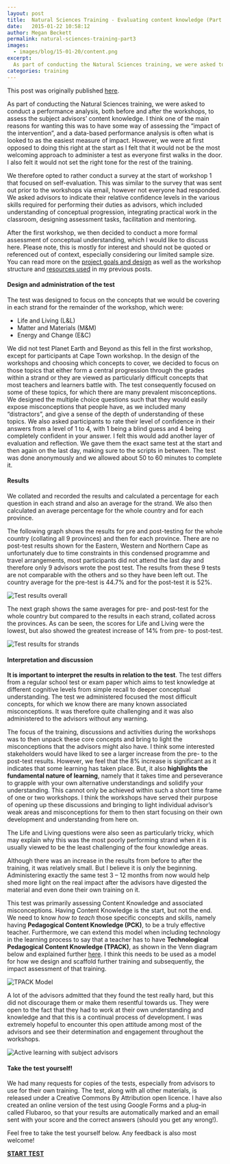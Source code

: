```yaml
---
layout: post
title:  Natural Sciences Training - Evaluating content knowledge (Part 3)
date:   2015-01-22 10:58:12
author: Megan Beckett
permalink: natural-sciences-training-part3
images:
  - images/blog/15-01-20/content.png
excerpt:
  As part of conducting the Natural Sciences training, we were asked to conduct a performance analysis, both before and after the workshops, to assess the subject advisors’ content knowledge. I think one of the main reasons for wanting this was to have some way of assessing the “impact of the intervention”, and a data-based performance analysis is often what is looked to as the easiest measure of impact. However, we were at first opposed to doing this right at the start as I felt that it would not be the most welcoming approach to administer a test as everyone first walks in the door. I also felt it would not set the right tone for the rest of the training.
categories: training
---
```

This post was originally published [here](https://meganbeckett.wordpress.com/2015/01/23/natural-sciences-training-evaluating-content-knowledge-part-3/ "Megan Beckett's blog").

As part of conducting the Natural Sciences training, we were asked to conduct a performance analysis, both before and after the workshops, to assess the subject advisors’ content knowledge. I think one of the main reasons for wanting this was to have some way of assessing the “impact of the intervention”, and a data-based performance analysis is often what is looked to as the easiest measure of impact. However, we were at first opposed to doing this right at the start as I felt that it would not be the most welcoming approach to administer a test as everyone first walks in the door. I also felt it would not set the right tone for the rest of the training.

We therefore opted to rather conduct a survey at the start of workshop 1 that focused on self-evaluation. This was similar to the survey that was sent out prior to the workshops via email, however not everyone had responded. We asked advisors to indicate their relative confidence levels in the various skills required for performing their duties as advisors, which included understanding of conceptual progression, integrating practical work in the classroom, designing assessment tasks, facilitation and mentoring.

After the first workshop, we then decided to conduct a more formal assessment of conceptual understanding, which I would like to discuss here. Please note, this is mostly for interest and should not be quoted or referenced out of context, especially considering our limited sample size.  You can read more on the [project goals and design](https://meganbeckett.wordpress.com/2015/01/20/natural-sciences-training-project-goals-and-design-part-1/) as well as the workshop structure and [resources used](https://meganbeckett.wordpress.com/2015/01/21/natural-sciences-training-workshop-structure-and-resources-part-2/) in my previous posts.


#### Design and administration of the test

The test was designed to focus on the concepts that we would be covering in each strand for the remainder of the workshop, which were:

- Life and Living (L&L)
- Matter and Materials (M&M)
- Energy and Change (E&C)

We did not test Planet Earth and Beyond as this fell in the first workshop, except for participants at Cape Town workshop. In the design of the workshops and choosing which concepts to cover, we decided to focus on those topics that either form a central progression through the grades within a strand or they are viewed as particularly difficult concepts that most teachers and learners battle with. The test consequently focused on some of these topics, for which there are many prevalent misconceptions. We designed the multiple choice questions such that they would easily expose misconceptions that people have, as we included many “distractors”, and give a sense of the depth of understanding of these topics. We also asked participants to rate their level of confidence in their answers from a level of 1 to 4, with 1 being a blind guess and 4 being completely confident in your answer. I felt this would add another layer of evaluation and reflection. We gave them the exact same test at the start and then again on the last day, making sure to the scripts in between. The test was done anonymously and we allowed about 50 to 60 minutes to complete it.

#### Results

We collated and recorded the results and calculated a percentage for each question in each strand and also an average for the strand. We also then calculated an average percentage for the whole country and for each province.

The following graph shows the results for pre and post-testing for the whole country (collating all 9 provinces) and then for each province. There are no post-test results shown for the Eastern, Western and Northern Cape as unfortunately due to time constraints in this condensed programme and travel arrangements, most participants did not attend the last day and therefore only 9 advisors wrote the post test. The results from these 9 tests are not comparable with the others and so they have been left out. The country average for the pre-test is 44.7% and for the post-test it is 52%.

<img src="/images/blog/15-01-20/test_results.png" alt="Test results overall">

The next graph shows the same averages for pre- and post-test for the whole country but compared to the results in each strand, collated across the provinces. As can be seen, the scores for Life and Living were the lowest, but also showed the greatest increase of 14% from pre- to post-test.

<img src="/images/blog/15-01-20/test_results_strands.png" alt="Test results for strands">

#### Interpretation and discussion

**It is important to interpret the results in relation to the test**. The test differs from a regular school test or exam paper which aims to test knowledge at different cognitive levels from simple recall to deeper conceptual understanding. The test we administered focused the most difficult concepts, for which we know there are many known associated misconceptions. It was therefore quite challenging and it was also administered to the advisors without any warning.

The focus of the training, discussions and activities during the workshops was to then unpack these core concepts and bring to light the misconceptions that the advisors might also have. I think some interested stakeholders would have liked to see a larger increase from the pre- to the post-test results. However, we feel that the 8% increase is significant as it indicates that some learning has taken place. But, it also **highlights the fundamental nature of learning**, namely that it takes time and perseverance to grapple with your own alternative understandings and solidify your understanding. This cannot only be achieved within such a short time frame of one or two workshops. I think the workshops have served their purpose of opening up these discussions and bringing to light individual advisor’s weak areas and misconceptions for them to then start focusing on their own development and understanding from here on.

The Life and Living questions were also seen as particularly tricky, which may explain why this was the most poorly performing strand when it is usually viewed to be the least challenging of the four knowledge areas.

Although there was an increase in the results from before to after the training, it was relatively small. But I believe it is only the beginning. Administering exactly the same test 3 – 12 months from now would help shed more light on the real impact after the advisors have digested the material and even done their own training on it.


This test was primarily assessing Content Knowledge and associated misconceptions. Having Content Knowledge is the start, but not the end. We need to know *how to teach* those specific concepts and skills, namely having **Pedagogical Content Knowledge (PCK)**, to be a truly effective teacher. Furthermore, we can extend this model when including technology in the learning process to say that a teacher has to have **Technological Pedagogical Content Knowledge (TPACK)**, as shown in the Venn diagram below and explained further [here](http://www.tpack.org/). I think this needs to be used as a model for how we design and scaffold further training and subsequently, the impact assessment of that training.

<img src="/images/blog/15-01-20/TPACK-new.png" alt="TPACK Model">

A lot of the advisors admitted that they found the test really hard, but this did not discourage them or make them resentful towards us. They were open to the fact that they had to work at their own understanding and knowledge and that this is a continual process of development. I was extremely hopeful to encounter this open attitude among most of the advisors and see their determination and engagement throughout the workshops.

<img src="/images/blog/15-01-20/drawing.png" alt="Active learning with subject advisors">


#### Take the test yourself!

We had many requests for copies of the tests, especially from advisors to use for their own training. The test, along with all other materials, is released under a Creative Commons By Attribution open licence. I have also created an online version of the test using Google Forms and a plug-in called Flubaroo, so that your results are automatically marked and an email sent with your score and the correct answers (should you get any wrong!).

Feel free to take the test yourself below. Any feedback is also most welcome!

**[START TEST](https://docs.google.com/forms/d/1Lw6ySejekey1uubO9VvJncDCPxVVLUTfY3r2ogZJIq0/viewform)**
